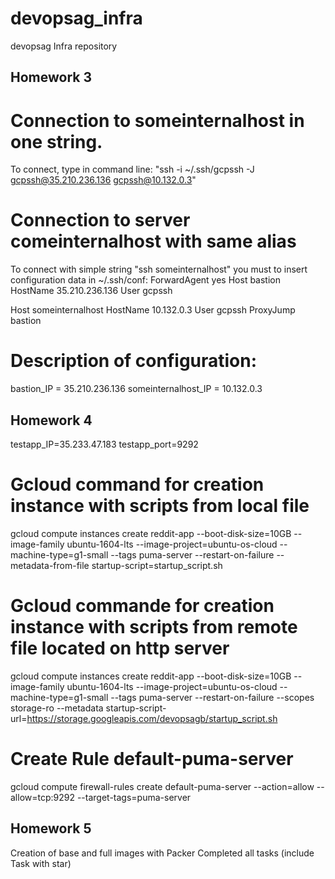 # devopsag_infra
devopsag Infra repository

## Homework 3


# Connection to someinternalhost in one string.
To connect, type in command line: "ssh -i ~/.ssh/gcpssh -J gcpssh@35.210.236.136 gcpssh@10.132.0.3"
# Connection to server comeinternalhost with same alias
To connect with simple string "ssh someinternalhost" you must to insert configuration data in ~/.ssh/conf:
ForwardAgent yes
Host bastion
    HostName 35.210.236.136
    User gcpssh

Host someinternalhost
    HostName 10.132.0.3
    User gcpssh
    ProxyJump bastion
# Description of configuration:
bastion_IP = 35.210.236.136
someinternalhost_IP = 10.132.0.3

## Homework 4

testapp_IP=35.233.47.183
testapp_port=9292

# Gcloud command for creation instance with scripts from local file
gcloud compute instances create reddit-app  --boot-disk-size=10GB   --image-family ubuntu-1604-lts   --image-project=ubuntu-os-cloud   --machine-type=g1-small   --tags puma-server   --restart-on-failure   --metadata-from-file startup-script=startup_script.sh

# Gcloud commande for creation instance with scripts from remote file located on http server
gcloud compute instances create reddit-app  --boot-disk-size=10GB   --image-family ubuntu-1604-lts   --image-project=ubuntu-os-cloud   --machine-type=g1-small   --tags puma-server   --restart-on-failure  --scopes storage-ro --metadata startup-script-url=https://storage.googleapis.com/devopsagb/startup_script.sh

# Create Rule default-puma-server
gcloud compute firewall-rules create default-puma-server --action=allow --allow=tcp:9292 --target-tags=puma-server
## Homework 5
Creation of base and full images with Packer
Completed all tasks (include Task with star)